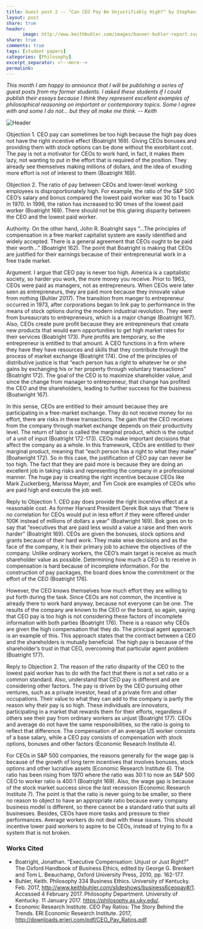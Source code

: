 ```yaml
---
title: Guest post 2 -- "Can CEO Pay Be Unjustifiably High?" by Stephanie Obieroma
layout: post
share: true
header:
      image: http://www.keithbuhler.com/images/banner-buhler-report.svg
share: true
comments: true
tags: [student papers]
categories: [Philosophy]
excerpt_separator: <!--more-->
permalink: 
---
```


*This month I am happy to announce that I will be publishing a series of guest posts from my former students. I asked these students if I could publish their essays because I think they represent excellent examples of philosophical reasoning on important or contemporary topics. Some I agree with and some I do not... but they all make me think. -- Keith*


![Header](http://az616578.vo.msecnd.net/files/2016/06/01/6360035277177830871761195558_Sheryl-Sandberg-Facebook-COO.jpg)

Objection 1. CEO pay can sometimes be too high because the high pay does not have the right incentive effect (Boatright 169). Giving CEOs bonuses and providing them with stock options can be done without the exorbitant cost. The pay is not a motivator for CEOs to work hard, in fact, it makes them lazy, not wanting to put in the effort that is required of the position. They already see themselves making millions of dollars, and the idea of exuding more effort is not of interest to them (Boatright 169). 

Objection 2. The ratio of pay between CEOs and lower-level working employees is disproportionately high. For example, the ratio of the S&P 500 CEO’s salary and bonus compared the lowest paid worker was 30 to 1 back in 1970. In 1996, the ration has increased to 90 times of the lowest paid worker (Boatright 169). There should not be this glaring disparity between the CEO and the lowest paid worker.

<!--more-->


Authority. On the other hand, John R. Boatright says “…The principles of compensation in a free market capitalist system are easily identified and widely accepted. There is a general agreement that CEOs ought to be paid their worth…” (Boatright 162). The point that Boatright is making that CEOs are justified for their earnings because of their entrepreneurial work in a free trade market.

Argument. I argue that CEO pay is never too high. America is a capitalistic society, so harder you work, the more money you receive. Prior to 1963, CEOs were paid as managers, not as entrepreneurs. When CEOs were later seen as entrepreneurs, they are paid more because they innovate value from nothing (Buhler 2017). The transition from manger to entrepreneur occurred in 1973, after corporations began to link pay to performance in the means of stock options during the modern industrial revolution. They went from bureaucrats to entrepreneurs, which is a major change (Boatright 167). Also, CEOs create pure profit because they are entrepreneurs that create new products that would earn opportunities to get high market rates for their services (Boatright 173). Pure profits are temporary, so the entrepreneur is entitled to that amount. A CEO functions in a firm where they have they have resources and skills that they contribute through the process of market exchange (Boatright 174). One of the principles of distributive justice is that “each person has a right to whatever he or she gains by exchanging his or her property through voluntary transactions” (Boatright 172).  The goal of the CEO is to maximize shareholder value, and since the change from manager to entrepreneur, that change has profited the CEO and the shareholders, leading to further success for the business (Boatwright 167).

In this sense, CEOs are entitled to their amount because they are participating in a free-market exchange. They do not receive money for no effort, there are risks in these transactions. The gain that the CEO receives from the company through market exchange depends on their productivity level. The return of labor is called the marginal product, which is the output of a unit of input (Boatright 172-173). CEOs make important decisions that affect the company as a whole. In this framework, CEOs are entitled to their marginal product, meaning that “each person has a right to what they make” (Boatwright 172). So in this case, the justification of CEO pay can never be too high. The fact that they are paid more is because they are doing an excellent job in taking risks and representing the company in a professional manner. The huge pay is creating the right incentive because CEOs like Mark Zuckerberg, Marissa Mayer, and Tim Cook are examples of CEOs who are paid high and execute the job well. 

Reply to Objection 1.  CEO pay does provide the right incentive effect at a reasonable cost. As former Harvard President Derek Bok says that “there is no correlation for CEOs would put in less effort if they were offered under 100K instead of millions of dollars a year” (Boatwright 169). Bok goes on to say that “executives that are paid less would a value a raise and then work harder” (Boatright 169). CEOs are given the bonuses, stock options and grants because of their hard work. They make wise decisions and as the face of the company, it is their primary job to achieve the objectives of the company. Unlike ordinary workers, the CEO’s main target is receive as much shareholder value as possible. Determining how much a CEO is to receive in compensation is hard because of incomplete information. For the construction of pay packages, the board does know the commitment or the effort of the CEO (Boatright 176). 

However, the CEO knows themselves how much effort they are willing to put forth during the task. Since CEOs are not common, the incentive is already there to work hard anyway, because not everyone can be one. The results of the company are known to the CEO or the board, so again, saying that CEO pay is too high is not considering these factors of incomplete information with both parties (Boatright 176). There is a reason why CEOs are given the high compensation that they do. The principal agent approach is an example of this. This approach states that the contract between a CEO and the shareholders is mutually beneficial. The high pay is because of the shareholder’s trust in that CEO, overcoming that particular agent problem (Boatright 177).

Reply to Objection 2. The reason of the ratio disparity of the CEO to the lowest paid worker has to do with the fact that there is not a set ratio or a common standard. Also, understand that CEO pay is different and are considering other factors. The pay is driven by the CEO pursuing other ventures, such as a private investor, head of a private firm and other occupations. Their value to what they can add to the company is partly the reason why their pay is so high. These individuals are innovators, participating in a market that rewards them for their efforts, regardless if others see their pay from ordinary workers as unjust (Boatright 177). CEOs and average do not have the same responsibilities, so the ratio is going to reflect that difference. The compensation of an average US worker consists of a base salary, while a CEO pay consists of compensation with stock options, bonuses and other factors (Economic Research Institute 4). 

For CEOs in S&P 500 companies, the reasons generally for the wage gap is because of the growth of long term incentives that involves bonuses, stock options and other lucrative assets (Economic Research Institute 6). The ratio has been rising from 1970 where the ratio was 30:1 to now an S&P 500 CEO to worker ratio is 400:1 (Boatright 169).  Also, the wage gap is because of the stock market success since the last recession (Economic Research Institute 7). The point is that the ratio is never going to be smaller, so there no reason to object to have an appropriate ratio because every company business model is different, so there cannot be a standard ratio that suits all businesses. Besides, CEOs have more tasks and pressure to their performances. Average workers do not deal with these issues. This should incentive lower paid workers to aspire to be CEOs, instead of trying to fix a system that is not broken. 




### Works Cited

- Boatright, Jonathan. “Executive Compensation: Unjust or Just Right?” The Oxford Handbook of Business Ethics, edited by George G. Brenkert and Tom L. Beauchamp, Oxford University Press, 2010, pp. 162-177.
- Buhler, Keith. Philosophy 334 Business Ethics. University of Kentucky. Feb. 2017, http://www.keithbuhler.com/slideshows/business6ceopay#/1. Accessed 4 February 2017. Philosophy Department. University of Kentucky. 11 January 2017. https://philosophy.as.uky.edu/.
- Economic Research Institute. CEO Pay Ratios: The Story Behind the Trends. ERI Economic Research Institute. 2017, http://downloads.erieri.com/pdf/CEO_Pay_Ratios.pdf.